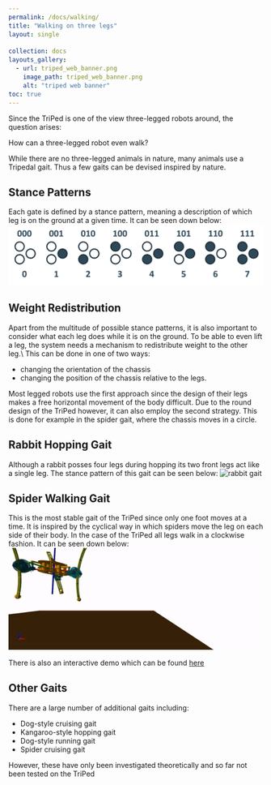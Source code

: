 ```yaml
---
permalink: /docs/walking/
title: "Walking on three legs"
layout: single

collection: docs
layouts_gallery:
  - url: triped_web_banner.png
    image_path: triped_web_banner.png
    alt: "triped web banner"
toc: true
---
```


Since the TriPed is one of the view three-legged robots around, the question arises:

How can a three-legged robot even walk?


While there are no three-legged animals in nature, many animals use a Tripedal gait.
Thus a few gaits can be devised inspired by nature.

## Stance Patterns
Each gate is defined by a stance pattern, meaning a description of which leg is on the ground at a given time.
It can be seen down below:
![stance patterns](https://raw.githubusercontent.com/TriPed-Robot/TriPed-Robot.github.io/master/images/stance_patterns.png)

## Weight Redistribution
Apart from the multitude of possible stance patterns, it is also important to consider what each leg does while it is on the ground.
To be able to even lift a leg, the system needs a mechanism to redistribute weight to the other leg.\\
This can be done in one of two ways:
- changing the orientation of the chassis
- changing the position of the chassis relative to the legs.

Most legged robots use the first approach since the design of their legs makes a free horizontal movement of the body difficult.
Due to the round design of the TriPed however, it can also employ the second strategy.
This is done for example in the spider gait, where the chassis moves in a circle.

## Rabbit Hopping Gait

Although a rabbit posses four legs during hopping its two front legs act like a single leg.
The stance pattern of this gait can be seen below:
![rabbit gait](https://raw.githubusercontent.com/TriPed-Robot/TriPed-Robot.github.io/master/images/rabbit_gait)


## Spider Walking Gait
This is the most stable gait of the TriPed since only one foot moves at a time.
It is inspired by the cyclical way in which spiders move the leg on each side of their body.
In the case of the TriPed all legs walk in a clockwise fashion.
It can be seen down below:
![spider walking gait](https://raw.githubusercontent.com/TriPed-Robot/TriPed-Robot.github.io/master/images/triped_walking.gif)

There is also an interactive demo which can be found [here](https://triped-robot.github.io/docs/matlab_getting_started/)

## Other Gaits
There are a large number of additional gaits including:
- Dog-style cruising gait
- Kangaroo-style hopping gait
- Dog-style running gait
- Spider cruising gait

However, these have only been investigated theoretically and so far not been tested on the TriPed
